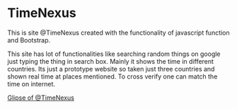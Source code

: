 # TimeNexus
This is site @TimeNexus created with the functionality of javascript function and Bootstrap.

This site has lot of functionalities like searching random things on google just typing the thing in search box.
Mainly it shows the time in different countries. Its just a prototype website so taken just three countries and shown real time at places mentioned.
To cross verify one can match the time on internet.

[Glipse of @TimeNexus](https://garv99s.github.io/TimeNexus/)
